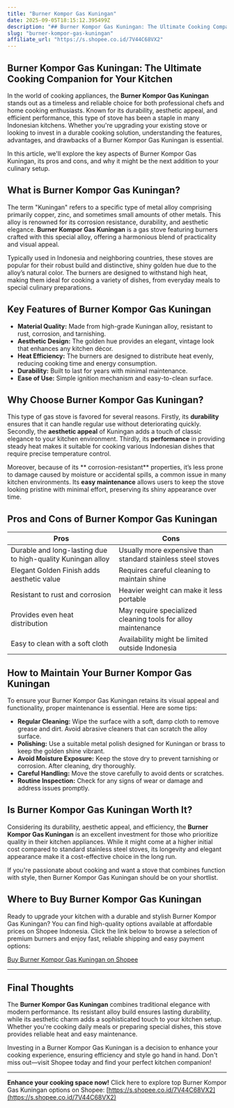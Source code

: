 ```yaml
---
title: "Burner Kompor Gas Kuningan"
date: 2025-09-05T18:15:12.395499Z
description: "## Burner Kompor Gas Kuningan: The Ultimate Cooking Companion for Your Kitchen..."
slug: "burner-kompor-gas-kuningan"
affiliate_url: "https://s.shopee.co.id/7V44C68VX2"
---
```

## Burner Kompor Gas Kuningan: The Ultimate Cooking Companion for Your Kitchen

In the world of cooking appliances, the **Burner Kompor Gas Kuningan** stands out as a timeless and reliable choice for both professional chefs and home cooking enthusiasts. Known for its durability, aesthetic appeal, and efficient performance, this type of stove has been a staple in many Indonesian kitchens. Whether you're upgrading your existing stove or looking to invest in a durable cooking solution, understanding the features, advantages, and drawbacks of a Burner Kompor Gas Kuningan is essential.

In this article, we'll explore the key aspects of Burner Kompor Gas Kuningan, its pros and cons, and why it might be the next addition to your culinary setup.

## What is Burner Kompor Gas Kuningan?

The term "Kuningan" refers to a specific type of metal alloy comprising primarily copper, zinc, and sometimes small amounts of other metals. This alloy is renowned for its corrosion resistance, durability, and aesthetic elegance. **Burner Kompor Gas Kuningan** is a gas stove featuring burners crafted with this special alloy, offering a harmonious blend of practicality and visual appeal.

Typically used in Indonesia and neighboring countries, these stoves are popular for their robust build and distinctive, shiny golden hue due to the alloy’s natural color. The burners are designed to withstand high heat, making them ideal for cooking a variety of dishes, from everyday meals to special culinary preparations.

## Key Features of Burner Kompor Gas Kuningan

- **Material Quality:** Made from high-grade Kuningan alloy, resistant to rust, corrosion, and tarnishing.
- **Aesthetic Design:** The golden hue provides an elegant, vintage look that enhances any kitchen décor.
- **Heat Efficiency:** The burners are designed to distribute heat evenly, reducing cooking time and energy consumption.
- **Durability:** Built to last for years with minimal maintenance.
- **Ease of Use:** Simple ignition mechanism and easy-to-clean surface.

## Why Choose Burner Kompor Gas Kuningan?

This type of gas stove is favored for several reasons. Firstly, its **durability** ensures that it can handle regular use without deteriorating quickly. Secondly, the **aesthetic appeal** of Kuningan adds a touch of classic elegance to your kitchen environment. Thirdly, its **performance** in providing steady heat makes it suitable for cooking various Indonesian dishes that require precise temperature control.

Moreover, because of its ** corrosion-resistant** properties, it’s less prone to damage caused by moisture or accidental spills, a common issue in many kitchen environments. Its **easy maintenance** allows users to keep the stove looking pristine with minimal effort, preserving its shiny appearance over time.

## Pros and Cons of Burner Kompor Gas Kuningan

| **Pros** | **Cons** |
|--------------|--------------|
| Durable and long-lasting due to high-quality Kuningan alloy | Usually more expensive than standard stainless steel stoves |
| Elegant Golden Finish adds aesthetic value | Requires careful cleaning to maintain shine |
| Resistant to rust and corrosion | Heavier weight can make it less portable |
| Provides even heat distribution | May require specialized cleaning tools for alloy maintenance |
| Easy to clean with a soft cloth | Availability might be limited outside Indonesia |

## How to Maintain Your Burner Kompor Gas Kuningan

To ensure your Burner Kompor Gas Kuningan retains its visual appeal and functionality, proper maintenance is essential. Here are some tips:

- **Regular Cleaning:** Wipe the surface with a soft, damp cloth to remove grease and dirt. Avoid abrasive cleaners that can scratch the alloy surface.
- **Polishing:** Use a suitable metal polish designed for Kuningan or brass to keep the golden shine vibrant.
- **Avoid Moisture Exposure:** Keep the stove dry to prevent tarnishing or corrosion. After cleaning, dry thoroughly.
- **Careful Handling:** Move the stove carefully to avoid dents or scratches.
- **Routine Inspection:** Check for any signs of wear or damage and address issues promptly.

## Is Burner Kompor Gas Kuningan Worth It?

Considering its durability, aesthetic appeal, and efficiency, the **Burner Kompor Gas Kuningan** is an excellent investment for those who prioritize quality in their kitchen appliances. While it might come at a higher initial cost compared to standard stainless steel stoves, its longevity and elegant appearance make it a cost-effective choice in the long run.

If you're passionate about cooking and want a stove that combines function with style, then Burner Kompor Gas Kuningan should be on your shortlist.

## Where to Buy Burner Kompor Gas Kuningan

Ready to upgrade your kitchen with a durable and stylish Burner Kompor Gas Kuningan? You can find high-quality options available at affordable prices on Shopee Indonesia. Click the link below to browse a selection of premium burners and enjoy fast, reliable shipping and easy payment options:

[Buy Burner Kompor Gas Kuningan on Shopee](https://s.shopee.co.id/7V44C68VX2)

---

## Final Thoughts

The **Burner Kompor Gas Kuningan** combines traditional elegance with modern performance. Its resistant alloy build ensures lasting durability, while its aesthetic charm adds a sophisticated touch to your kitchen setup. Whether you're cooking daily meals or preparing special dishes, this stove provides reliable heat and easy maintenance.

Investing in a Burner Kompor Gas Kuningan is a decision to enhance your cooking experience, ensuring efficiency and style go hand in hand. Don't miss out—visit Shopee today and find your perfect kitchen companion!

---

**Enhance your cooking space now!** Click here to explore top Burner Kompor Gas Kuningan options on Shopee: [https://s.shopee.co.id/7V44C68VX2](https://s.shopee.co.id/7V44C68VX2)